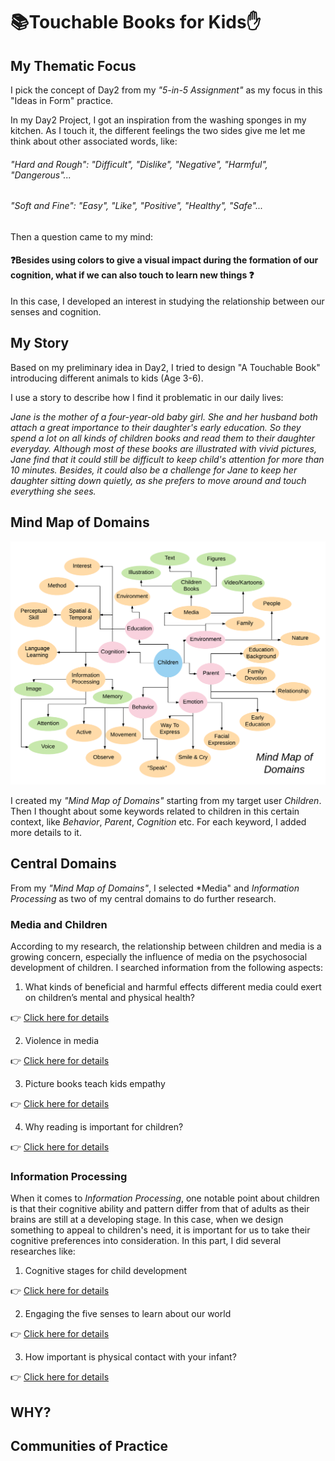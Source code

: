 # :books:Touchable Books for Kids:hand:

## My Thematic Focus
I pick the concept of Day2 from my *"5-in-5 Assignment"* as my focus in this "Ideas in Form" practice.

In my Day2 Project, I got an inspiration from the washing sponges in my kitchen. As I touch it, the different feelings the two sides give me let me think about other associated words, like:

###### "Hard and Rough": "Difficult", "Dislike", "Negative", "Harmful", "Dangerous"...

###### "Soft and Fine": "Easy", "Like", "Positive", "Healthy", "Safe"...

Then a question came to my mind:

#### :question:Besides using colors to give a visual impact during the formation of our cognition, what if we can also touch to learn new things :question:

In this case, I developed an interest in studying the relationship between our senses and cognition.

## My Story
Based on my preliminary idea in Day2, I tried to design "A Touchable Book" introducing different animals to kids (Age 3-6).

I use a story to describe how I find it problematic in our daily lives:

*Jane is the mother of a four-year-old baby girl. She and her husband both attach a great importance to their daughter's early education. So they spend a lot on all kinds of children books and read them to their daughter everyday. Although most of these books are illustrated with vivid pictures, Jane find that it could still be difficult to keep child's attention for more than 10 minutes. Besides, it could also be a challenge for Jane to keep her daughter sitting down quietly, as she prefers to move around and touch everything she sees.*

## Mind Map of Domains

![Img](pics/Domains.png)

I created my *"Mind Map of Domains"* starting from my target user *Children*. Then I thought about some keywords related to children in this certain context, like *Behavior*, *Parent*, *Cognition* etc. For each keyword, I added more details to it.
## Central Domains

From my *"Mind Map of Domains"*, I selected *Media" and *Information Processing* as two of my central domains to do further research.

### Media and Children
According to my research, the relationship between children and media is a growing concern, especially the influence of media on the psychosocial development of children. I searched information from the following aspects:

1. What kinds of beneficial and harmful effects different media could exert on children’s mental and physical health?

:point_right: [Click here for details](https://www.ncbi.nlm.nih.gov/pmc/articles/PMC2792691/)

2. Violence in media

:point_right: [Click here for details](http://www.apa.org/research/action/protect.aspx)

3. Picture books teach kids empathy

:point_right: [Click here for details](https://www.nytimes.com/2017/08/25/books/review/why-am-i-me-paige-britt-empathy-children.html?rref=collection%2Fcolumn%2Fchildrens-books&action=click&contentCollection=review&region=rank&module=package&version=highlights&contentPlacement=2&pgtype=collection)

4. Why reading is important for children?

:point_right: [Click here for details](https://www.earlymoments.com/promoting-literacy-and-a-love-of-reading/why-reading-to-children-is-important/)

### Information Processing
When it comes to *Information Processing*, one notable point about children is that their cognitive ability and pattern differ from that of adults as their brains are still at a developing stage. In this case, when we design something to appeal to children's need, it is important for us to take their cognitive preferences into consideration. In this part, I did several researches like:

1. Cognitive stages for child development

:point_right: [Click here for details](http://www.learningrx.com/cognitive-stages-for-child-development.htm)

2. Engaging the five senses to learn about our world

:point_right: [Click here for details](http://www.readwritethink.org/parent-afterschool-resources/tips-howtos/engaging-five-senses-learn-30959.html)

3. How important is physical contact with your infant?

:point_right: [Click here for details](https://www.scientificamerican.com/article/infant-touch/)
## WHY?

## Communities of Practice
